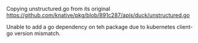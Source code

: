Copying unstructured.go from its original https://github.com/knative/pkg/blob/891c287/apis/duck/unstructured.go

Unable to add a go dependency on teh package due to kubernetes client-go version mismatch.